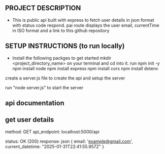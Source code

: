 ## PROJECT DESCRIPTION
* This is public api built with express to fetch user details in json format with status code respond. pai route displays the user email, currentTime in ISO format and a link to this github repository


## SETUP INSTRUCTIONS (to run locally)
* Install the following packges to get started
mkdir <project_directory_name> on your terminal and cd into it.
run npm init -y
npm install node
npm install express
npm install cors
npm install dotenv

create a server.js file to create the api and setup the server 

run "node server.js" to start the server

## api documentation 

get user details
-----------------------
method: GET
api_endpoint: localhost:5000/api

status: OK (200)
response: 
json
{
	email: 'example@gmail.com',
	current_datetime: "2025-01-31T22:41:55.957Z"
}